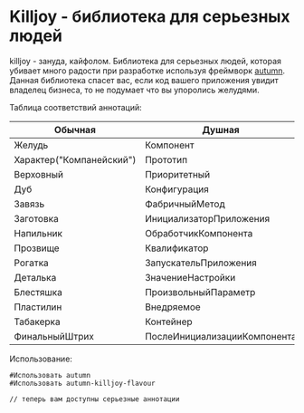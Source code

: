 # Killjoy - библиотека для серьезных людей

killjoy - зануда, кайфолом. Библиотека для серьезных людей, которая убивает много радости при разработке используя фреймворк [autumn](https://github.com/nixel2007/autumn). Данная библиотека спасет вас, если код вашего приложения увидит владелец бизнеса, то не подумает что вы упоролись желудями.

Таблица соответствий аннотаций:

|Обычная|Душная|
|-|-|
|Желудь|Компонент|
|Характер("Компанейский")|Прототип|
|Верховный|Приоритетный|
|Дуб|Конфигурация|
|Завязь|ФабричныйМетод|
|Заготовка|ИнициализаторПриложения|
|Напильник|ОбработчикКомпонента|
|Прозвище|Квалификатор|
|Рогатка|ЗапускательПриложения|
|Деталька|ЗначениеНастройки|
|Блестяшка|ПроизвольныйПараметр|
|Пластилин|Внедряемое|
|Табакерка|Контейнер|
|ФинальныйШтрих|ПослеИнициализацииКомпонента|

Использование:

```bsl
#Использовать autumn
#Использовать autumn-killjoy-flavour

// теперь вам доступны серьезные аннотации

```
